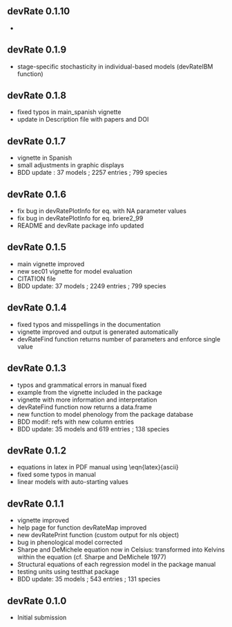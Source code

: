 ## devRate 0.1.10
* 

## devRate 0.1.9
* stage-specific stochasticity in individual-based models (devRateIBM function)

## devRate 0.1.8
* fixed typos in main_spanish vignette 
* update in Description file with papers and DOI

## devRate 0.1.7
* vignette in Spanish
* small adjustments in graphic displays
* BDD update : 37 models ; 2257 entries ; 799 species

## devRate 0.1.6
* fix bug in devRatePlotInfo for eq. with NA parameter values
* fix bug in devRatePlotInfo for eq. briere2_99
* README and devRate package info updated

## devRate 0.1.5
* main vignette improved
* new sec01 vignette for model evaluation
* CITATION file
* BDD update: 37 models ; 2249 entries ; 799 species

## devRate 0.1.4
* fixed typos and misspellings in the documentation 
* vignette improved and output is generated automatically
* devRateFind function returns number of parameters and enforce single value

## devRate 0.1.3
* typos and grammatical errors in manual fixed
* example from the vignette included in the package
* vignette with more information and interpretation
* devRateFind function now returns a data.frame
* new function to model phenology from the package database
* BDD modif: refs with new column entries
* BDD update: 35 models and 619 entries ; 138 species

## devRate 0.1.2
* equations in latex in PDF manual using \eqn{latex}{ascii}
* fixed some typos in manual
* linear models with auto-starting values

## devRate 0.1.1
* vignette improved
* help page for function devRateMap improved
* new devRatePrint function (custom output for nls object)
* bug in phenological model corrected
* Sharpe and DeMichele equation now in Celsius: transformed into Kelvins within the equation (cf. Sharpe and DeMichele 1977)
* Structural equations of each regression model in the package manual
* testing units using testthat package
* BDD update: 35 models ; 543 entries ; 131 species

## devRate 0.1.0
* Initial submission
